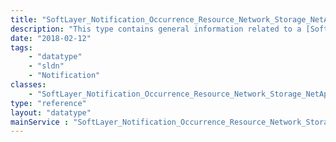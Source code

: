 ```yaml
---
title: "SoftLayer_Notification_Occurrence_Resource_Network_Storage_NetApp_Volume_Replicant_Iscsi"
description: "This type contains general information related to a [SoftLayer_Network_Storage_Iscsi](reference/datatypes/SoftLayer_Network_Storage_Iscsi) resource that is impacted by a [SoftLayer_Notification_Occurrence_Event](reference/datatypes/SoftLayer_Notification_Occurrence_Event). "
date: "2018-02-12"
tags:
    - "datatype"
    - "sldn"
    - "Notification"
classes:
    - "SoftLayer_Notification_Occurrence_Resource_Network_Storage_NetApp_Volume_Replicant_Iscsi"
type: "reference"
layout: "datatype"
mainService : "SoftLayer_Notification_Occurrence_Resource_Network_Storage_NetApp_Volume_Replicant_Iscsi"
---
```

